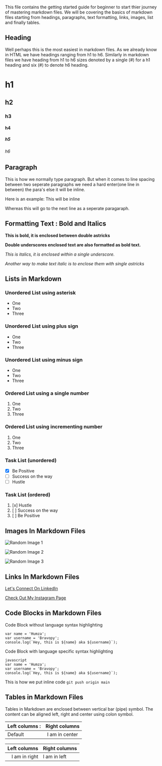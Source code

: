 This file contains the getting started guide for beginner to start thier journey of mastering markdown files. We will be covering the basics of markdown files starting from headings, paragraphs, text formatting, links, images, list and finally tables.

## Heading

Well perhaps this is the most easiest in markdown files. As we already know in HTML we have headings ranging from h1 to h6. Similarly in markdown files we have heading from h1 to h6 sizes denoted by a single (#) for a h1 heading and six (#) to denote h6 heading.

# h1
## h2
### h3
#### h4
##### h5
###### h6

## Paragraph

This is how we normally type paragraph. But when it comes to line spacing between two seperate paragraphs we need a hard enter(one line in between) the para's else it will be inline.

Here is an example:
This will be inline

Whereas this will go to the next line as a seperate paragaraph.

## Formatting Text : Bold and Italics

**This is bold, it is enclosed between double astricks**

__Double underscores enclosed text are also formatted as bold text.__

_This is italics, it is enclosed within a single underscore._

*Another way to make text italic is to enclose them with single astricks*

## Lists in Markdown

### Unordered List using asterisk

* One
* Two
* Three

### Unordered List using plus sign

+ One
+ Two
+ Three

### Unordered List using minus sign

- One
- Two
- Three

### Ordered List using a single number

1. One
1. Two
1. Three

### Ordered List using incrementing number

1. One
2. Two
3. Three


### Task List (unordered)

- [x] Be Positive
- [ ] Success on the way
- [ ] Hustle

### Task List (ordered)

1. [x] Hustle
1. [ ] Success on the way
1. [ ] Be Positive

## Images In Markdown Files

![Random Image 1](https://picsum.photos/200)


![Random Image 2](ttps://picsum.photos/200/200)


![Random Image 3](https://picsum.photos/200/200 "On Hover")

## Links In Markdown Files
[Let's Connect On LinkedIn](https://www.linkedin.com/in/humzahasannit/)


[Check Out My Instagram Page][insta]


[insta]:https://www.instagram.com/codewithbravopy

## Code Blocks in Markdown Files

Code Block without language syntax highlighting
```
var name = 'Humza';
var username = 'Bravopy';
console.log(`Hey, this is ${name} aka ${username}`);
```


Code Block with language specific syntax highlighting
```
javascript
var name = 'Humza';
var username = 'Bravopy';
console.log(`Hey, this is ${name} aka ${username}`);
```


This is how we put inline code `git push origin main`


## Tables in Markdown Files


Tables in Markdown are enclosed between vertical bar (pipe) symbol. The content can be aligned left, right and center using colon symbol.

| Left columns  :| Right columns |
| ------------- |:-------------:|
| Default     | I am in center     |


| Left columns  | Right columns |
| -------------: |:-------------|
| I am in right     | I am in left |
  

  